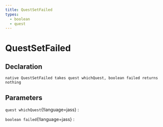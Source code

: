 ```yaml
---
title: QuestSetFailed
types:
  - boolean
  - quest
---
```


# QuestSetFailed

## Declaration

```jass
native QuestSetFailed takes quest whichQuest, boolean failed returns nothing
```

## Parameters
`quest whichQuest`{!language=jass}
: 

`boolean failed`{!language=jass}
: 
